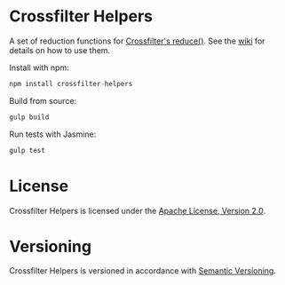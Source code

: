 Crossfilter Helpers
===================

A set of reduction functions for [Crossfilter's reduce()](https://github.com/square/crossfilter/wiki/API-Reference#group_reduce). See the [wiki](https://github.com/wssbck/crossfilter-helpers/wiki) for details on how to use them.

Install with npm:

```javascript
npm install crossfilter-helpers
```

Build from source:

```javascript
gulp build
```

Run tests with Jasmine:

```javascript
gulp test
```

License
=======

Crossfilter Helpers is licensed under the [Apache License, Version 2.0](http://www.apache.org/licenses/LICENSE-2.0).

Versioning
==========

Crossfilter Helpers is versioned in accordance with [Semantic Versioning](http://semver.org).